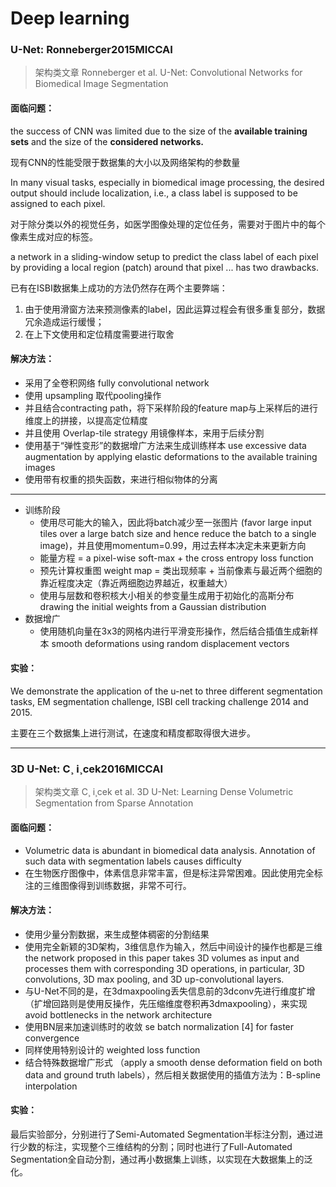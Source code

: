 # Deep learning

### U-Net: Ronneberger2015MICCAI

>  架构类文章
>  Ronneberger et al. U-Net: Convolutional Networks for Biomedical Image Segmentation

#### 面临问题：

the success of CNN was limited due to the size of the **available training sets** and the size of the **considered networks.**

现有CNN的性能受限于数据集的大小以及网络架构的参数量

In many visual tasks, especially in biomedical image processing, the desired output should include localization, i.e., a class label is supposed to be assigned to each pixel.

对于除分类以外的视觉任务，如医学图像处理的定位任务，需要对于图片中的每个像素生成对应的标签。

a network in a sliding-window setup to predict the class label of each pixel by providing a local region (patch) around that pixel ... has two drawbacks.

已有在ISBI数据集上成功的方法仍然存在两个主要弊端：

1. 由于使用滑窗方法来预测像素的label，因此运算过程会有很多重复部分，数据冗余造成运行缓慢；
2. 在上下文使用和定位精度需要进行取舍

#### 解决方法：

- 采用了全卷积网络 fully convolutional network
- 使用 upsampling 取代pooling操作
- 并且结合contracting path，将下采样阶段的feature map与上采样后的进行维度上的拼接，以提高定位精度
- 并且使用 Overlap-tile strategy 用镜像样本，来用于后续分割
- 使用基于“弹性变形”的数据增广方法来生成训练样本 use excessive data augmentation by applying elastic deformations to the available training images
- 使用带有权重的损失函数，来进行相似物体的分离

---

- 训练阶段
  - 使用尽可能大的输入，因此将batch减少至一张图片 (favor large input tiles over a large batch size and hence reduce the batch to a single image)，并且使用momentum=0.99，用过去样本决定未来更新方向
  - 能量方程 = a pixel-wise soft-max + the cross entropy loss function
  - 预先计算权重图 weight map = 类出现频率 + 当前像素与最近两个细胞的靠近程度决定（靠近两细胞边界越近，权重越大）
  - 使用与层数和卷积核大小相关的参变量生成用于初始化的高斯分布 drawing the initial weights from a Gaussian distribution 
- 数据增广
  - 使用随机向量在3x3的网格内进行平滑变形操作，然后结合插值生成新样本 smooth deformations using random displacement vectors

#### 实验：

We demonstrate the application of the u-net to three different segmentation tasks, EM segmentation challenge, ISBI cell tracking challenge 2014 and 2015.

主要在三个数据集上进行测试，在速度和精度都取得很大进步。

---

### 3D U-Net: C¸ i¸cek2016MICCAI

> 架构类文章
> C¸ i¸cek et al. 3D U-Net: Learning Dense Volumetric Segmentation from Sparse Annotation

#### 面临问题：

- Volumetric data is abundant in biomedical data analysis. Annotation of such data with segmentation labels causes difficulty
- 在生物医疗图像中，体素信息非常丰富，但是标注异常困难。因此使用完全标注的三维图像得到训练数据，非常不可行。

#### 解决方法：

- 使用少量分割数据，来生成整体稠密的分割结果
- 使用完全新颖的3D架构，3维信息作为输入，然后中间设计的操作也都是三维 the network proposed in this paper takes 3D volumes as input and processes them with corresponding 3D operations, in particular, 3D convolutions, 3D max pooling, and 3D up-convolutional layers.
- 与U-Net不同的是，在3dmaxpooling丢失信息前的3dconv先进行维度扩增（扩增回路则是使用反操作，先压缩维度卷积再3dmaxpooling），来实现avoid bottlenecks in the network architecture 
- 使用BN层来加速训练时的收敛 se batch normalization [4] for faster convergence
- 同样使用特别设计的 weighted loss function 
- 结合特殊数据增广形式 （apply a smooth dense deformation field on both data and ground truth labels），然后相关数据使用的插值方法为：B-spline interpolation

#### 实验：

最后实验部分，分别进行了Semi-Automated Segmentation半标注分割，通过进行少数的标注，实现整个三维结构的分割；同时也进行了Full-Automated Segmentation全自动分割，通过再小数据集上训练，以实现在大数据集上的泛化。